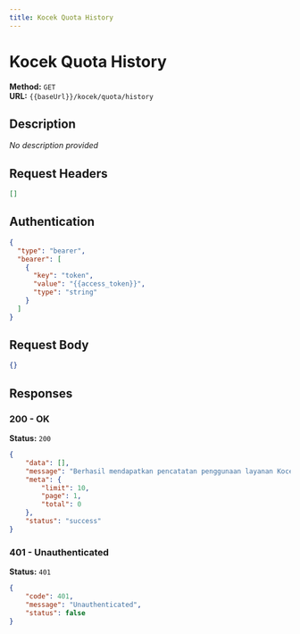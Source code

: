 ```yaml
---
title: Kocek Quota History
---
```


# Kocek Quota History

**Method:** `GET`  
**URL:** `{{baseUrl}}/kocek/quota/history`

## Description
_No description provided_

## Request Headers
```json
[]
```

## Authentication
```json
{
  "type": "bearer",
  "bearer": [
    {
      "key": "token",
      "value": "{{access_token}}",
      "type": "string"
    }
  ]
}
```

## Request Body
```json
{}
```

## Responses
### 200 - OK

**Status:** `200`

```json
{
    "data": [],
    "message": "Berhasil mendapatkan pencatatan penggunaan layanan Kocek hari ini",
    "meta": {
        "limit": 10,
        "page": 1,
        "total": 0
    },
    "status": "success"
}
```

### 401 - Unauthenticated

**Status:** `401`

```json
{
    "code": 401,
    "message": "Unauthenticated",
    "status": false
}
```

